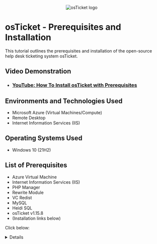 <p align="center">
<img src="https://i.imgur.com/Clzj7Xs.png" alt="osTicket logo"/>
</p>


<h1>osTicket - Prerequisites and Installation</h1>
This tutorial outlines the prerequisites and installation of the open-source help desk ticketing system osTicket.<br />


<h2>Video Demonstration</h2>

- ### [YouTube: How To Install osTicket with Prerequisites](https://www.youtube.com/watch?v=K7T_JjvEamg&pp=ygUIb3N0aWNrZXQ%3D)

<h2>Environments and Technologies Used</h2>

- Microsoft Azure (Virtual Machines/Compute)
- Remote Desktop
- Internet Information Services (IIS)

<h2>Operating Systems Used </h2>

- Windows 10</b> (21H2)

<h2>List of Prerequisites</h2>

- Azure Virtual Machine
- Internet Information Services (IIS)
- PHP Manager
- Rewrite Module
- VC Redist
- MySQL
- Heidi SQL
- osTicket v1.15.8
- (Installation links below)

Click below:
<Details close>

<div>

</summary>

<h2>Create Azure virtual machine (recommended)</h2>

1.) Create a virtual machine by going to https://portal.azure.com/. 
- Setup your virtual machine with Windows 10 Pro, version 22H2.
- Note, you will want to create a virtual machine with atleast 2 vcpus and 16 gbs of memory.
- - Ensure Adminstrator account -> Authentication type [x] Password 
- Enter your desired username and password (ensure these details are kept safe somewhere, I recommend in notepad on the desktop since we'll only use for this lab)
- Review and create VM
  
2.) Once you have created your virtual machine you will connect to it by copying the public ip address provided in the azure portal details. 

![image](https://github.com/Afrocybersamurai/osticket-prereqs/assets/136266716/70a83f19-e7f8-47f3-a5e9-455672849904)


3.) You will connect using the remote desktop connection app. Search remote desktop in your start menu search bar.
- Enter the public ip address

![image](https://github.com/Afrocybersamurai/osticket-prereqs/assets/136266716/c0e8620b-20bf-479c-8192-4b091e992c6d)

- Once connected use previous username and password you save to notepad

<h2>Installation Steps</h2>

Open this: [Installation Files](https://drive.google.com/drive/u/1/folders/1APMfNyfNzcxZC6EzdaNfdZsUwxWYChf6)

We will use these files to install osTicket and some of the dependencies. I’m using this offline version to make sure everyone is using the same version of all the files :)

### Install / Enable IIS in Windows WITH CGI and Common HTTP Features
Navigate to Control Panel -> Programs -> Turn Windows features on or off
![image](https://github.com/Afrocybersamurai/osticket-prereqs/assets/136266716/a4025bf4-a9ea-4c27-9d0e-b8fdb4d283ea)

![image](https://github.com/Afrocybersamurai/osticket-prereqs/assets/136266716/d4040c48-2066-4cfc-8def-e0cd5fed67db)



- Internet Information Services -> World Wide Web Services -> Application Development Features -> 
[X] CGI


![image](https://github.com/Afrocybersamurai/osticket-prereqs/assets/136266716/a126ed25-906c-4ae8-84a4-cca4c5b74b8a)

- Internet Information Services -> World Wide Web Services -> 
[X] Common HTTP Features
![image](https://github.com/Afrocybersamurai/osticket-prereqs/assets/136266716/e5a81c8f-175f-43cf-95d2-1a8fafe13647)

AND IIS Management Console
- Internet Information Services -> Web Management Tools -> IIS Management Console
	[X] IIS Management Console



- Test web server is up and running by inputting
127.0.0.1
Into the web browser
It should look something like this:

![image](https://github.com/Afrocybersamurai/osticket-prereqs/assets/136266716/401fdf89-8575-4bf1-a669-a89bc0499ea7)


### Install PHP Manager for IIS
- From the [Installation Files](https://drive.google.com/drive/u/1/folders/1APMfNyfNzcxZC6EzdaNfdZsUwxWYChf6), download and install PHP Manager for IIS (PHPManagerForIIS_V1.5.0.msi)

### Install Rewrite Module
- From the [Installation Files](https://drive.google.com/drive/u/1/folders/1APMfNyfNzcxZC6EzdaNfdZsUwxWYChf6), download and install the Rewrite Module (rewrite_amd64_en-US.msi)

### Install PHP
- Create the directory C:\PHP in Windows explorer

- From the [Installation Files](https://drive.google.com/drive/u/1/folders/1APMfNyfNzcxZC6EzdaNfdZsUwxWYChf6), download PHP 7.3.8 (php-7.3.8-nts-Win32-VC15-x86.zip) and unzip the contents into C:\PHP
- !! ATTENTION !!
If this appears, choose to “Keep” the file:


![image](https://github.com/Afrocybersamurai/osticket-prereqs/assets/136266716/bd903646-790f-4d85-90ab-0862dc0e4b26)

![image](https://github.com/Afrocybersamurai/osticket-prereqs/assets/136266716/08fb175d-2e00-4d20-aaa5-7e3beb62cafc)


If you are still having trouble downloading PHP 7.3.8, please try downloading and installing Google Chrome and doing it from within there. 

- From the [Installation Files](https://drive.google.com/drive/u/1/folders/1APMfNyfNzcxZC6EzdaNfdZsUwxWYChf6), download and install VC_redist.x86.exe.

### Install MySQL
- From the [Installation Files](https://drive.google.com/drive/u/1/folders/1APMfNyfNzcxZC6EzdaNfdZsUwxWYChf6), download and install MySQL 5.5.62 (mysql-5.5.62-win32.msi)
- Typical Setup ->
- Launch Configuration Wizard (after install) ->
- Standard Configuration ->
[X] Install as Windows Service
- Next
- Enter desired your password x2

  
![image](https://github.com/Afrocybersamurai/osticket-prereqs/assets/136266716/c3ae8872-8c40-4f90-9ecd-224393860603)

![image](https://github.com/Afrocybersamurai/osticket-prereqs/assets/136266716/292febfc-0e0a-4257-a6f2-d91cca00736b)

 ### Register PHP on IIS
- Open IIS as an Admin
Click on windows start button
Type IIS in search box
Right click and ‘run as administrator’


- Register PHP from within IIS
Click on PHP Manager

![image](https://github.com/Afrocybersamurai/osticket-prereqs/assets/136266716/5fc71b94-83b1-4b5f-b480-86d68c787aa1)

- Register new PHP version

![image](https://github.com/Afrocybersamurai/osticket-prereqs/assets/136266716/e43f6805-740d-462a-986e-f0db11e517b4)

Browse to C:\PHP
Click php-cgi
![image](https://github.com/Afrocybersamurai/osticket-prereqs/assets/136266716/d1a7d5f1-0fef-4865-93ba-b4f18a435f23)

- Reload IIS (Open IIS, Stop and Start the server)
![image](https://github.com/Afrocybersamurai/osticket-prereqs/assets/136266716/b060e462-302d-407a-a8fd-d4759094474b)


### Install osTicket
- Install osTicket v1.15.8
Download osTicket from the [Installation Files](https://drive.google.com/drive/u/1/folders/1APMfNyfNzcxZC6EzdaNfdZsUwxWYChf6) Folder
Extract and copy “upload” folder to c:\inetpub\wwwroot
Within c:\inetpub\wwwroot, Rename “upload” to “osTicket”

Reload IIS (Open IIS, Stop and Start the server)

  
- On IIS go to sites -> Default -> osTicket
  -On the right, click “Browse *:80”
  

![image](https://github.com/Afrocybersamurai/osticket-prereqs/assets/136266716/60318f00-8d5c-4917-b8cc-0e9cfeda5868)



  
  Some extensions are not enabled on the osTicket browser.
  

![image](https://github.com/Afrocybersamurai/osticket-prereqs/assets/136266716/caaf93df-9bae-40fb-b6da-b6312f33ccd2)


  
  To enable the extensions:
  -Go back to IIS, sites -> Default -> osTicket
  -Double click PHP manager
  -Click "Enable or disable an extension"
  

![image](https://github.com/Afrocybersamurai/osticket-prereqs/assets/136266716/ddd1b91f-eb93-401a-8fa3-e9809aad8e8f)
	

![image](https://github.com/Afrocybersamurai/osticket-prereqs/assets/136266716/54b5628d-92fe-4fe9-a9d8-77b81de8305a)


  
  We will enable three extensions from here.
  
  1.) php_imap.dll
 
  2.) php_intl.dll
  
  3.) php_opcache.dll
  

![image](https://github.com/Afrocybersamurai/osticket-prereqs/assets/136266716/04ac1722-c530-4549-b025-cc929d45d1cd)
	

  
  
Now that we have those extensions enabled in IIS, we are going to rename one of the files in our osTicket folder.
Go into the file explorer and search for C;\inetpub\wwwroot\osTicket\include\ost-sampleconfig.php
  
  We are going to rename the ost-sampleconfig.php to ost-config.php
  
  Now that we have renamed the files, right click on the file and go to properties.
  From there click security, click on advance, and disable the inheritance.
  We will select Remove all inherited permissions from this object.
  
  Now we will add new permissions.
  
  Click Add
  

![image](https://github.com/Afrocybersamurai/osticket-prereqs/assets/136266716/cb41b7a9-2b7f-4620-91fd-99d58a3ff72e)


Select a principal
  

![image](https://github.com/Afrocybersamurai/osticket-prereqs/assets/136266716/42581cee-dca6-42dd-94b3-c1f9d6d261be)


  
 Type "Everyone" in the box.
  

![image](https://github.com/Afrocybersamurai/osticket-prereqs/assets/136266716/f6b07f06-aa37-442f-b126-1bd917f6145d)


Let's ensure Full Control and all the other boxes are checked.
  

![image](https://github.com/Afrocybersamurai/osticket-prereqs/assets/136266716/6817c368-8b94-4ba2-bbd6-2902bb4c1024)
	

  
  Click Apply and OK.
  

![image](https://github.com/Afrocybersamurai/osticket-prereqs/assets/136266716/c6d8b03d-68ea-4c56-9931-df6ce61eb02e)


  Once that is done we will continue to setup osTicket in the browser. Click Continue on the osTicket browser page.
  Fill out the page as required except the Database Settings at the bottom of the page. We will get to that. 

### Install HeidiSQL
  Next, we will download and install HeidiSQL from the Installation Files. 
  

![image](https://github.com/Afrocybersamurai/osticket-prereqs/assets/136266716/a81b132b-4f9c-4110-8952-71e140c5d2e9)
	

  
  When the program is open we will create a new session in it.
  

![image](https://github.com/Afrocybersamurai/osticket-prereqs/assets/136266716/9ff08430-2574-49ef-a877-7d86b397aa7e)


  We want to make sure the username is root and the password is the same you used for MySQL setup
  

![image](https://github.com/Afrocybersamurai/osticket-prereqs/assets/136266716/6f30ca4e-fa2e-451c-92fb-ad545a9b7666)
	

  Once we are connected to the session we will go back to the browser to finish setting everything up. Under the Database Settings in the browser the username will be root and the password will be your password
 

 
  We will now create a new database within HeidiSQL. In Heidi right click on the left side where is says "Unnamed", select "create new", and then select "database". Name the new database osTicket. Once we have the new database setup go back to the osTicket browser and under MySQL Database type in osTicket.
  

![image](https://github.com/Afrocybersamurai/osticket-prereqs/assets/136266716/c3402760-4282-452e-bd75-efba12786ab6)


  The last step is to do some clean up. We will want to delete the setup folder in our system. 
  -Delete: C:\inetpub\wwwroot\osTicket\setup
  Only delete the setup folder and nothing else.
  
  We then will want to set the permissions back to "Read" only in the ost-config.php file.
  

![image](https://github.com/Afrocybersamurai/osticket-prereqs/assets/136266716/66fddfdc-e8bd-4c83-bb13-d48ae439516c)



![image](https://github.com/Afrocybersamurai/osticket-prereqs/assets/136266716/bfc9d7fe-32dc-424a-aea1-5def26f929e0)
	

  The last step after that is to login to osTicket on the browser.
  

![image](https://github.com/Afrocybersamurai/osticket-prereqs/assets/136266716/5220d4a8-4ffd-42f7-b310-db67fb83cb40)


  Excellent work! You have successfully setup and installed osTicket!

Notes:
Browse to your help desk login page: http://localhost/osTicket/scp/login.php  
End Users osTicket URL: http://localhost/osTicket/ 

---

<h2>osTicket Post installation Configure Roles</h2>
Configure Roles
- Admin Panel -> Agents -> Roles
- Supreme Admin
- Configure Departments
- Admin Panel -> Agents -> Departments
- System Administrators

Configure Teams
- Admin Panel -> Agents -> Teams
- Level I Support
- Level II Support

Allow anyone to create tickets
- Admin Panel -> Settings -> User Settings
Registration Required: Require registration and login to create tickets 

Configure Agents (workers)
- Admin Panel -> Agents -> Add New
- for example =
Jane
John

Configure Users (customers)
- Agent Panel -> Users -> Add New
- for example =
Karen
Ken

Configure SLA
- Admin Panel -> Manage -> SLA
- Sev-A (1 hour, 24/7)
- Sev-B (4 hours, 24/7)
- Sev-C (8 hours, business hours)

Configure Help Topics
- Admin Panel -> Manage -> Help Topics
Business Critical Outage
Personal Computer Issues
Equipment Request
Password Reset

<h2>Practice making, assigning and completing tickets</h2>
Just practice creating, triaging, and solving tickets. I recommend watching the video to learn about triaging multiple tickets.

- Ticket examples:
- Sev-A (1 hour, 24/7) [entire mobile/online banking system is down] -> SysAdmins
- Sev-B (4 hours, 24/7) [accounting department needs adobe upgrade, broken]
- Sev-B/C (2 hours, business hours) [CFO’s laptop seems a bit slow]

